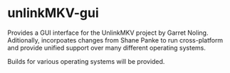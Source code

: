 # unlinkMKV-gui

Provides a GUI interface for the UnlinkMKV project by Garret Noling. Aditionally, incorpoates changes from Shane Panke to run cross-platform and provide unified support over many different operating systems.

Builds for various operating systems will be provided.
